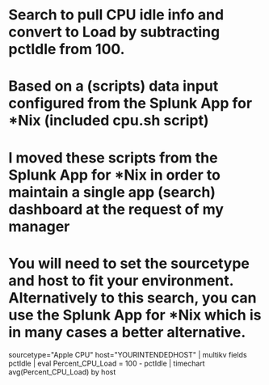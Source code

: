 # Search to pull CPU idle info and convert to Load by subtracting pctIdle from 100.
# Based on a (scripts) data input configured from the Splunk App for *Nix (included cpu.sh script)
# I moved these scripts from the Splunk App for *Nix in order to maintain a single app (search) dashboard at the request of my manager
#
#
# You will need to set the sourcetype and host to fit your environment. Alternatively to this search, you can use the Splunk App for *Nix which is in many cases a better alternative.

sourcetype="Apple CPU" host="YOURINTENDEDHOST" | multikv fields pctIdle | eval Percent_CPU_Load = 100 - pctIdle | timechart avg(Percent_CPU_Load) by host